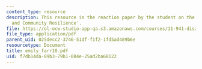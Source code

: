 ```yaml
---
content_type: resource
description: This resource is the reaction paper by the student on the topic 'Governance
  and Community Resilience'.
file: https://ol-ocw-studio-app-qa.s3.amazonaws.com/courses/11-941-disaster-vulnerability-and-resilience-spring-2005/f7db14da89b379b1084e25ad2ba68122_emily_farr10.pdf
file_type: application/pdf
parent_uid: 025decc2-3746-51df-f1f2-1fd5ad489b6e
resourcetype: Document
title: emily_farr10.pdf
uid: f7db14da-89b3-79b1-084e-25ad2ba68122
---
```

